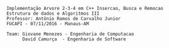 
     Implementação Arvore 2-3-4 em C++ Insercao, Busca e Remocao   
     Estrutura de dados e Algoritmos III                           
     Professor: Antônio Ramos de Carvalho Junior                   
     FUCAPI - 07/11/2016 - Manaus-AM                               
                                                                   
     Team: Giovane Menezes - Engenharia de Computacao              
           David Camurça  - Engenharia de Software              
